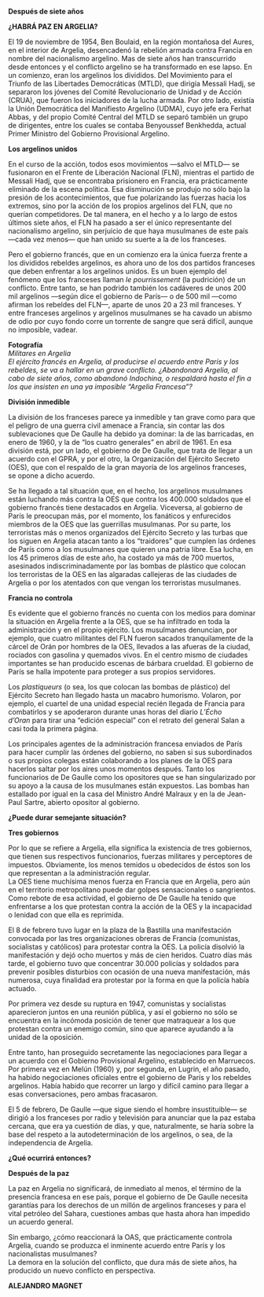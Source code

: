 ---
---

__Después de siete años__

__¿HABRÁ PAZ EN ARGELIA?__

El 19 de noviembre de 1954, Ben Boulaid, en la región montañosa del Aures, en el interior de Argelia, desencadenó la rebelión armada contra Francia en nombre del nacionalismo argelino\. Mas de siete años han transcurrido desde entonces y el conflicto argelino se ha transformado en ese lapso\. En un comienzo, eran los argelinos los divididos\. Del Movimiento para el Triunfo de las Libertades Democráticas \(MTLD\), que dirigía Messali Hadj, se separaron los jóvenes del Comité Revolucionario de Unidad y de Acción \(CRUA\), que fueron los iniciadores de la lucha armada\. Por otro lado, existía la Unión Democrática del Manifiesto Argelino \(UDMA\), cuyo jefe era Ferhat Abbas, y del propio Comité Central del MTLD se separó también un grupo de dirigentes, entre los cuales se contaba Benyoussef Benkhedda, actual Primer Ministro del Gobierno Provisional Argelino\.

__Los argelinos unidos__

En el curso de la acción, todos esos movimientos —salvo el MTLD— se fusionaron en el Frente de Liberación Nacional \(FLN\), mientras el partido de Messali Hadj, que se encontraba prisionero en Francia, era prácticamente eliminado de la escena política\. Esa disminución se produjo no sólo bajo la presión de los acontecimientos, que fue polarizando las fuerzas hacia los extremos, sino por la acción de los propios argelinos del FLN, que no querían competidores\. De tal manera, en el hecho y a lo largo de estos últimos siete años, el FLN ha pasado a ser el único representante del nacionalismo argelino, sin perjuicio de que haya musulmanes de este país —cada vez menos— que han unido su suerte a la de los franceses\.

Pero el gobierno francés, que en un comienzo era la única fuerza frente a los divididos rebeldes argelinos, es ahora uno de los dos partidos franceses que deben enfrentar a los argelinos unidos\. Es un buen ejemplo del fenómeno que los franceses llaman *le pourrissement* \(la pudrición\) de un conflicto\. Entre tanto, se han podrido también los cadáveres de unos 200 mil argelinos —según dice el gobierno de París— o de 500 mil —como afirman los rebeldes del FLN—, aparte de unos 20 a 23 mil franceses\. Y entre franceses argelinos y argelinos musulmanes se ha cavado un abismo de odio por cuyo fondo corre un torrente de sangre que será difícil, aunque no imposible, vadear\.

__Fotografía__  
*Militares en Argelia*  
*El ejército francés en Argelia, al producirse el acuerdo entre París y los rebeldes, se va a hallar en un grave conflicto\. ¿Abandonará Argelia, al cabo de siete años, como abandonó Indochina, o respaldará hasta el fin a los que insisten en una ya imposible “Argelia Francesa”?*

__División inmedible__

La división de los franceses parece ya inmedible y tan grave como para que el peligro de una guerra civil amenace a Francia, sin contar las dos sublevaciones que De Gaulle ha debido ya dominar: la de las barricadas, en enero de 1960, y la de “los cuatro generales” en abril de 1961\. En esa división está, por un lado, el gobierno de De Gaulle, que trata de llegar a un acuerdo con el GPRA, y por el otro, la Organización del Ejército Secreto \(OES\), que con el respaldo de la gran mayoría de los argelinos franceses, se opone a dicho acuerdo\.

Se ha llegado a tal situación que, en el hecho, los argelinos musulmanes están luchando más contra la OES que contra los 400\.000 soldados que el gobierno francés tiene destacados en Argelia\. Viceversa, al gobierno de París le preocupan más, por el momento, los fanáticos y enfurecidos miembros de la OES que las guerrillas musulmanas\. Por su parte, los terroristas más o menos organizados del Ejército Secreto y las turbas que los siguen en Argelia atacan tanto a los “traidores” que cumplen las órdenes de París como a los musulmanes que quieren una patria libre\. Esa lucha, en los 45 primeros días de este año, ha costado ya más de 700 muertos, asesinados indiscriminadamente por las bombas de plástico que colocan los terroristas de la OES en las algaradas callejeras de las ciudades de Argelia o por los atentados con que vengan los terroristas musulmanes\.

__Francia no controla__

Es evidente que el gobierno francés no cuenta con los medios para dominar la situación en Argelia frente a la OES, que se ha infiltrado en toda la administración y en el propio ejército\. Los musulmanes denuncian, por ejemplo, que cuatro militantes del FLN fueron sacados tranquilamente de la cárcel de Orán por hombres de la OES, llevados a las afueras de la ciudad, rociados con gasolina y quemados vivos\. En el centro mismo de ciudades importantes se han producido escenas de bárbara crueldad\. El gobierno de París se halla impotente para proteger a sus propios servidores\.

Los *plastiqueurs* \(o sea, los que colocan las bombas de plástico\) del Ejército Secreto han llegado hasta un macabro humorismo\. Volaron, por ejemplo, el cuartel de una unidad especial recién llegada de Francia para combatirlos y se apoderaron durante unas horas del diario *L’Écho d’Oran* para tirar una “edición especial” con el retrato del general Salan a casi toda la primera página\.

Los principales agentes de la administración francesa enviados de París para hacer cumplir las órdenes del gobierno, no saben si sus subordinados o sus propios colegas están colaborando a los planes de la OES para hacerlos saltar por los aires unos momentos después\. Tanto los funcionarios de De Gaulle como los opositores que se han singularizado por su apoyo a la causa de los musulmanes están expuestos\. Las bombas han estallado por igual en la casa del Ministro André Malraux y en la de Jean\-Paul Sartre, abierto opositor al gobierno\.

__¿Puede durar semejante situación?__

__Tres gobiernos__

Por lo que se refiere a Argelia, ella significa la existencia de tres gobiernos, que tienen sus respectivos funcionarios, fuerzas militares y perceptores de impuestos\. Obviamente, los menos temidos u obedecidos de éstos son los que representan a la administración regular\.  
La OES tiene muchísima menos fuerza en Francia que en Argelia, pero aún en el territorio metropolitano puede dar golpes sensacionales o sangrientos\. Como rebote de esa actividad, el gobierno de De Gaulle ha tenido que enfrentarse a los que protestan contra la acción de la OES y la incapacidad o lenidad con que ella es reprimida\.

El 8 de febrero tuvo lugar en la plaza de la Bastilla una manifestación convocada por las tres organizaciones obreras de Francia \(comunistas, socialistas y católicos\) para protestar contra la OES\. La policía disolvió la manifestación y dejó ocho muertos y más de cien heridos\. Cuatro días más tarde, el gobierno tuvo que concentrar 30\.000 policías y soldados para prevenir posibles disturbios con ocasión de una nueva manifestación, más numerosa, cuya finalidad era protestar por la forma en que la policía había actuado\.

Por primera vez desde su ruptura en 1947, comunistas y socialistas aparecieron juntos en una reunión pública, y así el gobierno no sólo se encuentra en la incómoda posición de tener que matraquear a los que protestan contra un enemigo común, sino que aparece ayudando a la unidad de la oposición\.

Entre tanto, han proseguido secretamente las negociaciones para llegar a un acuerdo con el Gobierno Provisional Argelino, establecido en Marruecos\. Por primera vez en Melún \(1960\) y, por segunda, en Lugrin, el año pasado, ha habido negociaciones oficiales entre el gobierno de París y los rebeldes argelinos\. Había habido que recorrer un largo y difícil camino para llegar a esas conversaciones, pero ambas fracasaron\.

El 5 de febrero, De Gaulle —que sigue siendo el hombre insustituible— se dirigió a los franceses por radio y televisión para anunciar que la paz estaba cercana, que era ya cuestión de días, y que, naturalmente, se haría sobre la base del respeto a la autodeterminación de los argelinos, o sea, de la independencia de Argelia\.

__¿Qué ocurrirá entonces?__

__Después de la paz__

La paz en Argelia no significará, de inmediato al menos, el término de la presencia francesa en ese país, porque el gobierno de De Gaulle necesita garantías para los derechos de un millón de argelinos franceses y para el vital petróleo del Sahara, cuestiones ambas que hasta ahora han impedido un acuerdo general\.

Sin embargo, ¿cómo reaccionará la OAS, que prácticamente controla Argelia, cuando se produzca el inminente acuerdo entre París y los nacionalistas musulmanes?  
La demora en la solución del conflicto, que dura más de siete años, ha producido un nuevo conflicto en perspectiva\.

__ALEJANDRO MAGNET__

